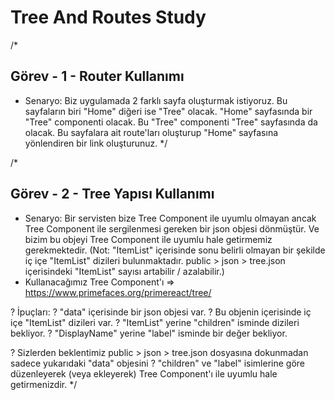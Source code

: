 # Tree And Routes Study

/\*

## Görev - 1 - Router Kullanımı

- Senaryo: Biz uygulamada 2 farklı sayfa oluşturmak istiyoruz. Bu sayfaların biri "Home" diğeri ise "Tree" olacak. "Home" sayfasında bir "Tree" componenti olacak. Bu "Tree" componenti "Tree" sayfasında da olacak. Bu sayfalara ait route'ları oluşturup "Home" sayfasına yönlendiren bir link oluşturunuz.
  \*/

/\*

## Görev - 2 - Tree Yapısı Kullanımı

- Senaryo: Bir servisten bize Tree Component ile uyumlu olmayan ancak Tree Component ile sergilenmesi gereken bir json objesi dönmüştür. Ve bizim bu objeyi Tree Component ile uyumlu hale getirmemiz gerekmektedir. (Not: "ItemList" içerisinde sonu belirli olmayan bir şekilde iç içe "ItemList" dizileri bulunmaktadır. public > json > tree.json içerisindeki "ItemList" sayısı artabilir / azalabilir.)
- Kullanacağımız Tree Component'ı => https://www.primefaces.org/primereact/tree/

? İpuçları:
? "data" içerisinde bir json objesi var.
? Bu objenin içerisinde iç içe "ItemList" dizileri var.
? "ItemList" yerine "children" isminde dizileri bekliyor.
? "DisplayName" yerine "label" isminde bir değer bekliyor.

? Sizlerden beklentimiz public > json > tree.json dosyasına dokunmadan sadece yukarıdaki "data" objesini
? "children" ve "label" isimlerine göre düzenleyerek (veya ekleyerek) Tree Component'ı ile uyumlu hale getirmenizdir.
\*/
